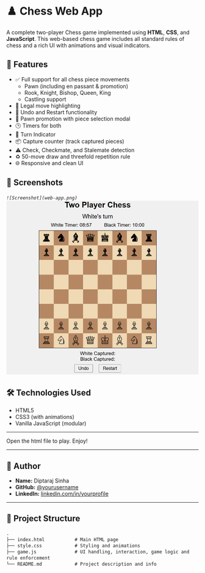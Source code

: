 # ♟️ Chess Web App

A complete two-player Chess game implemented using **HTML**, **CSS**, and **JavaScript**. This web-based chess game includes all standard rules of chess and a rich UI with animations and visual indicators.

## 🚀 Features

- ✅ Full support for all chess piece movements
  - Pawn (including en passant & promotion)
  - Rook, Knight, Bishop, Queen, King
  - Castling support
- 🎯 Legal move highlighting
- 🔁 Undo and Restart functionality
- 👑 Pawn promotion with piece selection modal
- 🕒 Timers for both
- 🔄 Turn Indicator
- 📦 Capture counter (track captured pieces)
- ⚠️ Check, Checkmate, and Stalemate detection
- ♻️ 50-move draw and threefold repetition rule
- 🌐 Responsive and clean UI

## 📸 Screenshots

*`![Screenshot](web-app.png)`*
![Game Start](web-app.png)
  
## 🛠️ Technologies Used

- HTML5
- CSS3 (with animations)
- Vanilla JavaScript (modular)

---

Open the html file to play. Enjoy!

---

## 🧠 Author

- **Name:** Diptaraj Sinha  
- **GitHub:** [@yourusername](https://github.com/DiptarajSinha)  
- **LinkedIn:** [linkedin.com/in/yourprofile](https://linkedin.com/in/diptaraj-sinha-b2270b256)

---


## 🧩 Project Structure

```text
.
├── index.html           # Main HTML page
├── style.css            # Styling and animations
├── game.js              # UI handling, interaction, game logic and rule enforcement
└── README.md            # Project description and info
